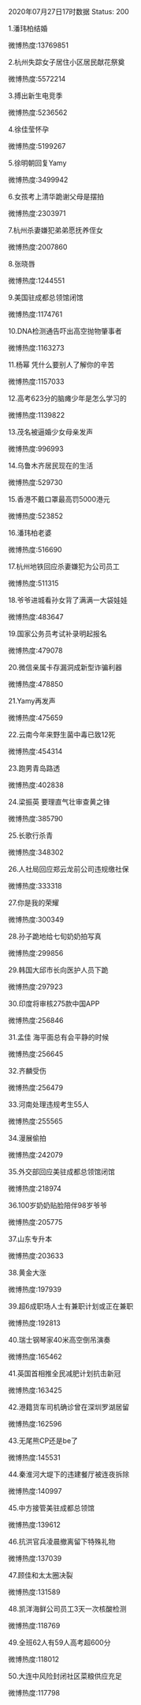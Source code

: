 2020年07月27日17时数据
Status: 200

1.潘玮柏结婚

微博热度:13769851

2.杭州失踪女子居住小区居民献花祭奠

微博热度:5572214

3.搏出新生电竞季

微博热度:5236562

4.徐佳莹怀孕

微博热度:5199267

5.徐明朝回复Yamy

微博热度:3499942

6.女孩考上清华跪谢父母是摆拍

微博热度:2303971

7.杭州杀妻嫌犯弟弟愿抚养侄女

微博热度:2007860

8.张晓唇

微博热度:1244551

9.美国驻成都总领馆闭馆

微博热度:1174761

10.DNA检测通告吓出高空抛物肇事者

微博热度:1163273

11.杨幂 凭什么要别人了解你的辛苦

微博热度:1157033

12.高考623分的脑瘫少年是怎么学习的

微博热度:1139822

13.茂名被逼婚少女母亲发声

微博热度:996993

14.乌鲁木齐居民现在的生活

微博热度:529730

15.香港不戴口罩最高罚5000港元

微博热度:523852

16.潘玮柏老婆

微博热度:516690

17.杭州地铁回应杀妻嫌犯为公司员工

微博热度:511315

18.爷爷进城看孙女背了满满一大袋娃娃

微博热度:483647

19.国家公务员考试补录明起报名

微博热度:479078

20.微信亲属卡存漏洞成新型诈骗利器

微博热度:478850

21.Yamy再发声

微博热度:475659

22.云南今年来野生菌中毒已致12死

微博热度:454314

23.跑男青岛路透

微博热度:402838

24.梁振英 要理直气壮审查黄之锋

微博热度:385790

25.长歌行杀青

微博热度:348302

26.人社局回应郑云龙前公司违规缴社保

微博热度:333318

27.你是我的荣耀

微博热度:300349

28.孙子跪地给七旬奶奶拍写真

微博热度:299856

29.韩国大邱市长向医护人员下跪

微博热度:297923

30.印度将审核275款中国APP

微博热度:256846

31.孟佳 海平面总有会平静的时候

微博热度:256645

32.齐麟受伤

微博热度:256479

33.河南处理违规考生55人

微博热度:255565

34.漫展偷拍

微博热度:242079

35.外交部回应美驻成都总领馆闭馆

微博热度:218974

36.100岁奶奶贴脸陪伴98岁爷爷

微博热度:205775

37.山东专升本

微博热度:203633

38.黄金大涨

微博热度:197939

39.超6成职场人士有兼职计划或正在兼职

微博热度:192813

40.瑞士钢琴家40米高空倒吊演奏

微博热度:165462

41.英国首相推全民减肥计划抗击新冠

微博热度:163425

42.港籍货车司机确诊曾在深圳罗湖居留

微博热度:162596

43.无尾熊CP还是be了

微博热度:145531

44.秦淮河大堤下的违建餐厅被连夜拆除

微博热度:140997

45.中方接管美驻成都总领馆

微博热度:139612

46.抗洪官兵凌晨撤离留下特殊礼物

微博热度:137039

47.顾佳和太太圈决裂

微博热度:131589

48.凯洋海鲜公司员工3天一次核酸检测

微博热度:118769

49.全班62人有59人高考超600分

微博热度:118012

50.大连中风险封闭社区菜粮供应充足

微博热度:117798


